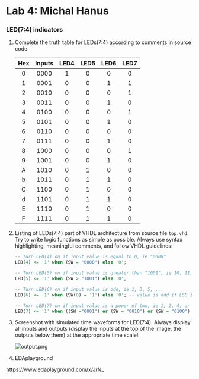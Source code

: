 # Lab 4: Michal Hanus

### LED(7:4) indicators

1. Complete the truth table for LEDs(7:4) according to comments in source code.

   | **Hex** | **Inputs** | **LED4** | **LED5** | **LED6** | **LED7** |
   | :-: | :-: | :-: | :-: | :-: | :-: |
   | 0 | 0000 | 1 | 0 | 0 | 0 |
   | 1 | 0001 | 0 | 0 | 1 | 1 |
   | 2 | 0010 | 0 | 0 | 0 | 1 |
   | 3 | 0011 | 0 | 0 | 1 | 0 |
   | 4 | 0100 | 0 | 0 | 0 | 1 |
   | 5 | 0101 | 0 | 0 | 1 | 0 |
   | 6 | 0110 | 0 | 0 | 0 | 0 |
   | 7 | 0111 | 0 | 0 | 1 | 0 |
   | 8 | 1000 | 0 | 0 | 0 | 1 |
   | 9 | 1001 | 0 | 0 | 1 | 0 |
   | A | 1010 | 0 | 1 | 0 | 0 |
   | b | 1011 | 0 | 1 | 1 | 0 |
   | C | 1100 | 0 | 1 | 0 | 0 |
   | d | 1101 | 0 | 1 | 1 | 0 |
   | E | 1110 | 0 | 1 | 0 | 0 |
   | F | 1111 | 0 | 1 | 1 | 0 | 


2. Listing of LEDs(7:4) part of VHDL architecture from source file `top.vhd`. Try to write logic functions as simple as possible. Always use syntax highlighting, meaningful comments, and follow VHDL guidelines:


    ```vhdl
   -- Turn LED(4) on if input value is equal to 0, ie "0000"
   LED(4) <= '1' when (SW = "0000") else '0';
   
   -- Turn LED(5) on if input value is greater than "1001", ie 10, 11, 12, ...
   LED(5) <= '1' when (SW > "1001") else '0';
   
   -- Turn LED(6) on if input value is odd, ie 1, 3, 5, ...
   LED(6) <= '1' when (SW(0) = '1') else '0'; -- value is odd if LSB is 1
   
   -- Turn LED(7) on if input value is a power of two, ie 1, 2, 4, or 8
   LED(7) <= '1' when ((SW ="0001") or (SW = "0010") or (SW = "0100") or (SW = "1000")) else '0';
    ```



3. Screenshot with simulated time waveforms for LED(7:4). Always display all inputs and outputs (display the inputs at the top of the image, the outputs below them) at the appropriate time scale!

   ![output.png]()

4. EDAplayground

https://www.edaplayground.com/x/JrN_
